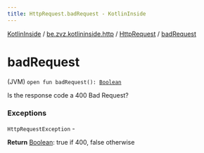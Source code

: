 ```yaml
---
title: HttpRequest.badRequest - KotlinInside
---
```


[KotlinInside](../../index.html) / [be.zvz.kotlininside.http](../index.html) / [HttpRequest](index.html) / [badRequest](./bad-request.html)

# badRequest

(JVM) `open fun badRequest(): `[`Boolean`](https://kotlinlang.org/api/latest/jvm/stdlib/kotlin/-boolean/index.html)

Is the response code a 400 Bad Request?

### Exceptions

`HttpRequestException` -

**Return**
[Boolean](https://kotlinlang.org/api/latest/jvm/stdlib/kotlin/-boolean/index.html): true if 400, false otherwise


